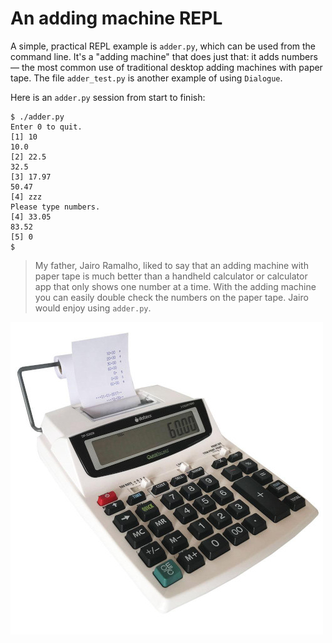 # An adding machine REPL

A simple, practical REPL example is `adder.py`, which can be used from the command line. It's a "adding machine" that does just that: it adds numbers — the most common use of traditional desktop adding machines with paper tape. The file `adder_test.py` is another example of using `Dialogue`.

Here is an `adder.py` session from start to finish:

```
$ ./adder.py 
Enter 0 to quit.
[1] 10
10.0
[2] 22.5
32.5
[3] 17.97
50.47
[4] zzz
Please type numbers.
[4] 33.05
83.52
[5] 0
$
```

> My father, Jairo Ramalho, liked to say that an adding machine with paper tape is much better than a handheld calculator or calculator app that only shows one number at a time. With the adding machine you can easily double check the numbers on the paper tape. Jairo would enjoy using `adder.py`.

![Adding machine](adding-machine-500x.jpg "Adding machine with paper tape.")
